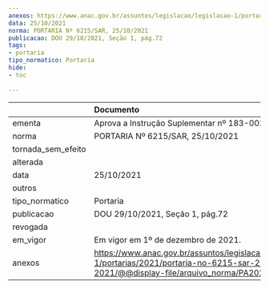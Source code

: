 ```yaml
---
anexos: https://www.anac.gov.br/assuntos/legislacao/legislacao-1/portarias/2021/portaria-no-6215-sar-25-10-2021/@@display-file/arquivo_norma/PA2021-6215.pdf
data: 25/10/2021
norma: PORTARIA Nº 6215/SAR, 25/10/2021
publicacao: DOU 29/10/2021, Seção 1, pág.72
tags:
- portaria
tipo_normatico: Portaria
hide: 
- toc 
 
---
```


|                    | Documento                                                                                                                                            |
|:-------------------|:-----------------------------------------------------------------------------------------------------------------------------------------------------|
| ementa             | Aprova a Instrução Suplementar nº 183-002, Revisão F.                                                                                                |
| norma              | PORTARIA Nº 6215/SAR, 25/10/2021                                                                                                                     |
| tornada_sem_efeito |                                                                                                                                                      |
| alterada           |                                                                                                                                                      |
| data               | 25/10/2021                                                                                                                                           |
| outros             |                                                                                                                                                      |
| tipo_normatico     | Portaria                                                                                                                                             |
| publicacao         | DOU 29/10/2021, Seção 1, pág.72                                                                                                                      |
| revogada           |                                                                                                                                                      |
| em_vigor           | Em vigor em 1º de dezembro de 2021.                                                                                                                  |
| anexos             | https://www.anac.gov.br/assuntos/legislacao/legislacao-1/portarias/2021/portaria-no-6215-sar-25-10-2021/@@display-file/arquivo_norma/PA2021-6215.pdf |